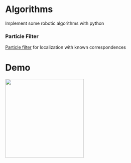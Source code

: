 Algorithms
========
Implement some robotic algorithms with python

### Particle Filter
[Particle filter](./algorithms/particle_filter.py) for localization with known correspondences

# Demo
<p align="left">
  <img src="doc/particle_filter.gif" width=250/>
</p>

